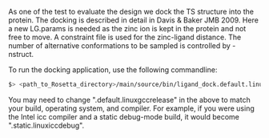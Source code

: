 As one of the test to evaluate the design we dock the TS structure into the protein.  The docking is described in detail in Davis & Baker JMB 2009.  Here a new LG.params is needed as the zinc ion is kept in the protein and not free to move.  A constraint file is used for the zinc-ligand distance.  The number of alternative conformations to be sampled is controlled by -nstruct.

To run the docking application, use the following commandline:

```bash
$> <path_to_Rosetta_directory>/main/source/bin/ligand_dock.default.linuxgccrelease -in:file:s dock_design.pdb @flags
```

You may need to change ".default.linuxgccrelease" in the above to match your build, operating system, and compiler.  For example, if you were using the Intel icc compiler and a static debug-mode build, it would become ".static.linuxiccdebug".
